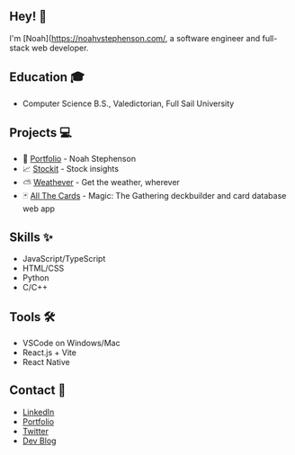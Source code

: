 ## Hey! 👋
I'm [Noah](https://noahvstephenson.com/, a software engineer and full-stack web developer.

## Education 🎓
- Computer Science B.S., Valedictorian, Full Sail University

## Projects 💻
- 🧑 [Portfolio](http://noahvstephenson.com/) - Noah Stephenson
- 📈 [Stockit](http://stockit-ns.vercel.app) - Stock insights 
- ⛅ [Weathever](http://weathever.vercel.app) - Get the weather, wherever
- 🃏 [All The Cards](https://noahvstephenson.github.io/projects/allthecards) - Magic: The Gathering deckbuilder and card database web app
  
## Skills ✨
- JavaScript/TypeScript
- HTML/CSS
- Python
- C/C++
  
## Tools 🛠
- VSCode on Windows/Mac
- React.js + Vite
- React Native

## Contact 📱
- [LinkedIn](https://www.linkedin.com/in/noahvstephenson/)
- [Portfolio](https://noahstephenson.vercel.app/)
- [Twitter](https://twitter.com/noahvstephenson/)
- [Dev Blog](https://noahvstephenson.wordpress.com/)
